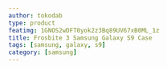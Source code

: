 ```yaml
---
author: tokodab
type: product
featimg: 1GNOS2wDFT0yok2z3Bq89UV67xB0ML_1z
title: Frosbite 3 Samsung Galaxy S9 Case
tags: [samsung, galaxy, s9]
category: [samsung]
---
```

